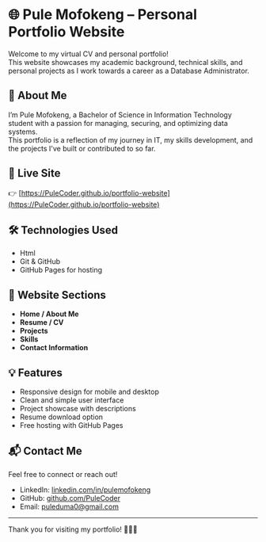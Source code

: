 # 🌐 Pule Mofokeng – Personal Portfolio Website

Welcome to my virtual CV and personal portfolio!  
This website showcases my academic background, technical skills, and personal projects as I work towards a career as a Database Administrator.

## 📄 About Me

I’m Pule Mofokeng, a Bachelor of Science in Information Technology student with a passion for managing, securing, and optimizing data systems.  
This portfolio is a reflection of my journey in IT, my skills development, and the projects I've built or contributed to so far.

## 🚀 Live Site

👉 [https://PuleCoder.github.io/portfolio-website](https://PuleCoder.github.io/portfolio-website)  

## 🛠️ Technologies Used

- Html
- Git & GitHub  
- GitHub Pages for hosting

## 📁 Website Sections

- **Home / About Me**  
- **Resume / CV**  
- **Projects**
- **Skills**  
- **Contact Information**

## 💡 Features

- Responsive design for mobile and desktop  
- Clean and simple user interface  
- Project showcase with descriptions  
- Resume download option  
- Free hosting with GitHub Pages

## 📬 Contact Me

Feel free to connect or reach out!

- LinkedIn: [linkedin.com/in/pulemofokeng](https://linkedin.com/in/pulemofokeng)  
- GitHub: [github.com/PuleCoder](https://github.com/PuleCoder)  
- Email: [puleduma0@gmail.com](mailto:puleduma0@gmail.com)

---

Thank you for visiting my portfolio! 🚀👨‍💻
